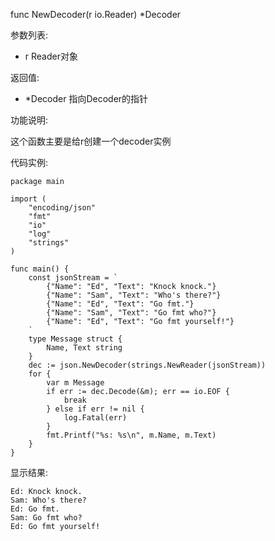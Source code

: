 func NewDecoder(r io.Reader) *Decoder

参数列表:

- r Reader对象

返回值:

- *Decoder 指向Decoder的指针

功能说明:

这个函数主要是给r创建一个decoder实例

代码实例:

    package main

	import (
		"encoding/json"
		"fmt"
		"io"
		"log"
		"strings"
	)
	
	func main() {
		const jsonStream = `
			{"Name": "Ed", "Text": "Knock knock."}
			{"Name": "Sam", "Text": "Who's there?"}
			{"Name": "Ed", "Text": "Go fmt."}
			{"Name": "Sam", "Text": "Go fmt who?"}
			{"Name": "Ed", "Text": "Go fmt yourself!"}
		`
		type Message struct {
			Name, Text string
		}
		dec := json.NewDecoder(strings.NewReader(jsonStream))
		for {
			var m Message
			if err := dec.Decode(&m); err == io.EOF {
				break
			} else if err != nil {
				log.Fatal(err)
			}
			fmt.Printf("%s: %s\n", m.Name, m.Text)
		}
	}





显示结果:

	Ed: Knock knock.
	Sam: Who's there?
	Ed: Go fmt.
	Sam: Go fmt who?
	Ed: Go fmt yourself!